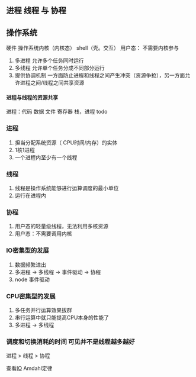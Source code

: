 ## 进程 线程 与 协程

## 操作系统
硬件
操作系统内核（内核态）
shell（壳。交互）
用户态： 不需要内核参与

1. 多进程 允许多个任务同时运行
2. 多线程 允许单个任务分成不同部分运行
3. 提供协调机制 一方面防止进程和线程之间产生冲突（资源争抢），另一方面允许进程之间/线程之间共享资源

#### 进程与线程的资源共享
进程：代码 数据 文件 寄存器 栈，进程
todo



### 进程
1. 担当分配系统资源（ CPU时间/内存）的实体
2. 1核1进程
3. 一个进程内至少有一个线程

### 线程 
1. 线程是操作系统能够进行运算调度的最小单位
2. 运行在进程内
### 协程
1. 用户态的轻量级线程，无法利用多核资源
2. 用户态：不需要调用内核 
### IO密集型的发展
1. 数据频繁进出
2. 多进程 -> 多线程 -> 事件驱动 -> 协程
3. node 事件驱动
### CPU密集型的发展
1. 多任务并行运算效果拔群
2. 串行运算中就只能提高CPU本身的性能了
3. 多进程 -> 多线程

### 调度和切换消耗的时间 可见并不是线程越多越好
进程 > 线程 > 协程

查看[IO](../node/IO.md) Amdahl定律

